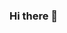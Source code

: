 ### Hi there 👋

<!--
**laribello/laribello** is a ✨
- Larissa belo beierdorf
- Colegio integral jardim porto alegre
- Contato via larissa.beierdorf@escola.pr.gov.br
-
-->












